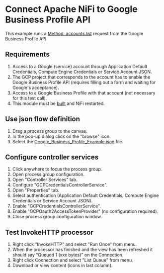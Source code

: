 # Connect Apache NiFi to Google Business Profile API

This example runs a [Method: accounts.list](https://developers.google.com/my-business/reference/accountmanagement/rest/v1/accounts/list) request from the Google Business Profile API.

## Requirements

1. Access to a Google (service) account through Application Default Credentials, Compute Engine Credentials or Service Account JSON.
2. The GCP project that corresponds to the account has to enable the Google Business Profile API (requires filling out a form and waiting for Google's acceptance).
3. Access to a Google Business Profile with that account (not necessary for this test call).
4. This module must be [built](../../README.md#manual-build) and NiFi restarted.

## Use json flow definition

1. Drag a process group to the canvas.
2. In the pop-up dialog click on the "browse" icon.
3. Select the [Google_Business_Profile_Example.json](./Google_Business_Profile_Example.json) file.

## Configure controller services

1. Click anywhere to focus the process group.
2. Open process group configuration.
3. Open "Controller Services" tab.
4. Configure "GCPCredentialsControllerService".
5. Open "Properties" tab.
6. Select authentication (Application Default Credentials, Compute Engine Credentials or Service Account JSON).
7. Enable "GCPCredentialsControllerService".
8. Enable "GCPOauth2AccessTokenProvider" (no configuration required).
9. Close process group configuration window.

## Test InvokeHTTP processor

1. Right click "InvokeHTTP" and select "Run Once" from menu.
2. When the processor has finished and the view has been refreshed it should say "Queued 1 (xxx bytes)" on the Connection.
3. Right click Connection and select "List Queue" from menu.
4. Download or view content (icons in last column).

